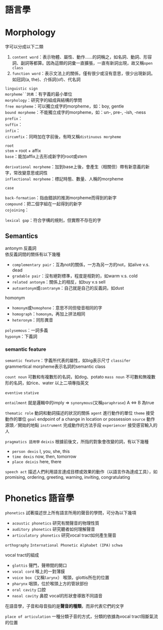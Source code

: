 # 語言學

# Morphology
字可以分成以下二類  
1. `content word`：表示物體、屬性、動作……的詞稱之，如名詞、動詞、形容詞、副詞等都算。因為這類的詞彙一直擴張，一直有新詞出現，故又稱`open class`  
2. `function word`：表示文法上的關係，僅有很少或沒有意思，很少出現新詞。如冠詞(a, the)、介係詞(of)、代名詞  


`linguistic sign`  
`morpheme``詞素`：有字義的最小單位  
`morphology`：研究字的組成與結構的學問  
`free morpheme`：可以獨立成字的morpheme，如：boy, gentle  
`bound morpheme`：不能獨立成字的morpheme，如：un-, pre-, -ish, -ness  
`prefix`：  
`suffix`：  
`infix`：  
`circumfix`：同時加在字前後，有時又稱`distinuous morpheme`  

`root`  
`stem` = root + affix  
`base`：能加affix上去形成新字的root或stem  

`derivational morpheme`：加到base上後，會產生（相關但）帶有新意義的新字，常改變意思或詞性  
`inflectional morpheme`：標記時態、數量、人稱的morpheme  

`case`  

`back-formation`：指由錯誤的推測morpheme而得到的新字  
`compound`：把二個字組在一起得到的新字  
`cojoining`：  

`lexical gap`：符合字構的規則，但實際不存在的字  

## Semantics

antonym 反義詞  
依反義詞間的關係有以下幾種  
* `complementary pair`：互為not的關係，一方為另一方的not，如alive v.s. dead  
* `gradable pair`：沒有絕對標準，程度是相對的，如warm v.s. cold  
* `related antonym`：關係上的相反，如buy v.s sell  
* `autoantonym`或`contranym`：自己就是自己的反義詞，如dust  

homonym
* `homonym`或`homophone`：意思不同但發音相同的字  
* `homograph`：`homonym`，再加上拼法相同  
* `heteronym`：同形異音  

`polysemous`：一詞多義  
`hyponym`：下義詞  

### semantic feature
`semantic feature`：字義所代表的屬性，如big表示尺寸
`classifer` grammertical morpheme表示名詞的semantic class

`count noun` 可數和有複數形的名詞，如dog、potato
`mass noun` 不可數和無複數形的名詞，如rice、water
以上二項專指英文

`eventive`
`stative`

`entailment` 就是邏輯中的imply => 
`synonymous`(又稱`paraphrase`) A <=> B 為true

`thematic role` 動詞和動詞描述的狀況的關係
`agent` 進行動作的單位
`theme` 接受動作的單位
`goal` endpoint of a change in location or possession
`source` 動作源頭／開始的地點
`instrument` 完成動作的方法手段
`experiencer` 接受感官輸入的人

`pragmatics 語用學` 
`deixis` 根據前後文，所指的對象會改變的詞，有以下幾種
* `person dexis` I, you, she, this
* `time dexis` now, then, tomorrow
* `place deixis` here, there

`speech act` 描述人們利用語言達成目標或效果的動作（以語言作為達成工具），如promising, ordering, greeting, warning, inviting, congratulating

# Phonetics 語音學
`phonetics` 試著描述世上所有語言所用的聲音的學問，可分為以下幾項
* `acoustic phonetics` 研究有關聲音的物理性質
* `auditory phonetics` 研究聽者如何理解聲音
* `articulatory phonetics` 研究vocal tract如何產生聲音

`orthography`
`International Phonetic Alphabet (IPA)`
`schwa`

vocal tract的組成
* `glottis` 聲門，聲帶間的開口
* `vocal cord` 喉上的一對薄膜
* `voice box`（又稱`larynx`） 喉頭，glottis所在的位置
* `pharynx` 咽頭，位於喉頭上方的管狀部份
* `oral cavity` 口腔
* `nasal cavity` 鼻腔
vocal的形狀會導致不同語音 

在語音學，子音和母音指的是**聲音的種類**，而非代表它們的文字

`place of articulation` 一種分類子音的方式，分類的依據為vocal tract阻斷氣流的位置
